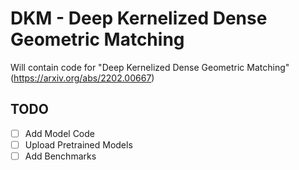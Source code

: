 # DKM - Deep Kernelized Dense Geometric Matching
Will contain code for "Deep Kernelized Dense Geometric Matching" (https://arxiv.org/abs/2202.00667)


## TODO
- [ ] Add Model Code
- [ ] Upload Pretrained Models
- [ ] Add Benchmarks
